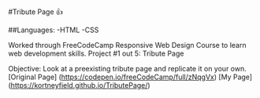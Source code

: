 #Tribute Page :+1: 

##Languages: 
-HTML
-CSS

Worked through FreeCodeCamp Responsive Web Design Course to learn web development skills. 
Project #1 out 5: Tribute Page 

Objective: Look at a preexisting tribute page and replicate it on your own. 
[Original Page] (https://codepen.io/freeCodeCamp/full/zNqgVx)
[My Page] (https://kortneyfield.github.io/TributePage/)
